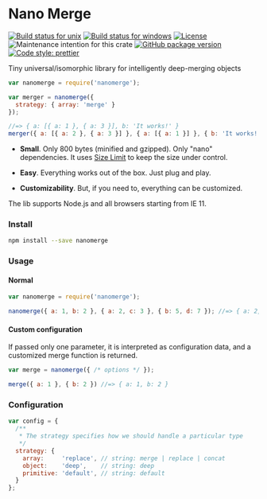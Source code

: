 # Nano Merge

[![Build status for unix](https://travis-ci.org/nikolay-govorov/nanomerge.svg?branch=master)](https://travis-ci.org/nikolay-govorov/nanomerge)
[![Build status for windows](https://ci.appveyor.com/api/projects/status/github/nikolay-govorov/nanomerge?svg=true&amp;branch=master)](https://ci.appveyor.com/project/nikolay-govorov/nanomerge)
[![License](https://img.shields.io/npm/l/nanomerge.svg)](https://github.com/nikolay-govorov/nanomerge/blob/master/LICENSE)
![Maintenance intention for this crate](https://img.shields.io/badge/maintenance-actively--developed-brightgreen.svg)
[![GitHub package version](https://img.shields.io/github/package-json/v/nikolay-govorov/nanomerge.svg)](https://github.com/nikolay-govorov/nanomerge)
[![Code style: prettier](https://img.shields.io/badge/code_style-prettier-ff69b4.svg?style=flat-square)](https://github.com/prettier/prettier)

Tiny universal/isomorphic library for intelligently deep-merging objects

```js
var nanomerge = require('nanomerge');

var merger = nanomerge({
  strategy: { array: 'merge' }
});

//=> { a: [{ a: 1 }, { a: 3 }], b: 'It works!' }
merger({ a: [{ a: 2 }, { a: 3 }] }, { a: [{ a: 1 }] }, { b: 'It works!' });
```

* **Small**. Only 800 bytes (minified and gzipped). Only "nano" dependencies. It uses [Size Limit](https://www.npmjs.com/package/size-limit) to keep the size under control.

* **Easy**. Everything works out of the box. Just plug and play.

* **Customizability**. But, if you need to, everything can be customized.

The lib supports Node.js and all browsers starting from IE 11.

### Install

```sh
npm install --save nanomerge
```

### Usage

#### Normal

```js
var nanomerge = require('nanomerge');

nanomerge({ a: 1, b: 2 }, { a: 2, c: 3 }, { b: 5, d: 7 }); //=> { a: 2, b: 5, c: 3, d: 7 }
```

#### Custom configuration

If passed only one parameter, it is interpreted as configuration data, and a customized merge function is returned.

```js
var merge = nanomerge({ /* options */ });

merge({ a: 1 }, { b: 2 }) //=> { a: 1, b: 2 }
```

### Configuration

```js
var config = {
  /**
   * The strategy specifies how we should handle a particular type
   */
  strategy: {
    array:     'replace', // string: merge | replace | concat
    object:    'deep',    // string: deep
    primitive: 'default', // string: default
  }
};
```
